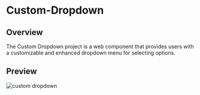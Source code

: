 # Custom-Dropdown

## Overview
The Custom Dropdown project is a web component that provides users with a customizable and enhanced dropdown menu for selecting options. 

## Preview
![custom dropdown](https://github.com/nguyetha79/Javascript-Projects/blob/main/select-menu-design/images/custom-dropdowm.gif)

